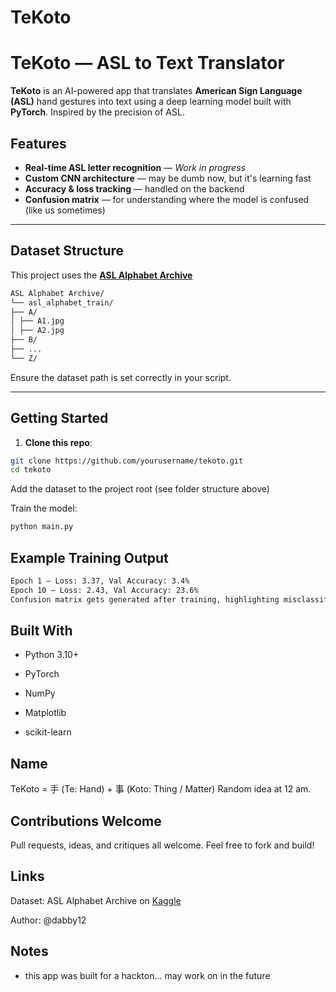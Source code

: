 # TeKoto
# TeKoto — ASL to Text Translator

**TeKoto** is an AI-powered app that translates **American Sign Language (ASL)** hand gestures into text using a deep learning model built with **PyTorch**. Inspired by the precision of ASL.

## Features

- **Real-time ASL letter recognition** — _Work in progress_  
- **Custom CNN architecture** — may be dumb now, but it's learning fast  
- **Accuracy & loss tracking** — handled on the backend  
- **Confusion matrix** — for understanding where the model is confused (like us sometimes)

---

## Dataset Structure

This project uses the [**ASL Alphabet Archive**](https://www.kaggle.com/datasets/grassknoted/asl-alphabet)
```bash
ASL Alphabet Archive/
└── asl_alphabet_train/
├── A/
│ ├── A1.jpg
│ ├── A2.jpg
├── B/
├── ...
└── Z/
```
Ensure the dataset path is set correctly in your script.

---

## Getting Started

1. **Clone this repo**:

```bash
git clone https://github.com/yourusername/tekoto.git
cd tekoto
``` 
Add the dataset to the project root (see folder structure above)

Train the model:
```bash
python main.py
```
## Example Training Output 
```bash
Epoch 1 — Loss: 3.37, Val Accuracy: 3.4%
Epoch 10 — Loss: 2.43, Val Accuracy: 23.6%
Confusion matrix gets generated after training, highlighting misclassifications.
```
## Built With
* Python 3.10+

* PyTorch

* NumPy

* Matplotlib

* scikit-learn

## Name
TeKoto = 手 (Te: Hand) + 事 (Koto: Thing / Matter)
Random idea at 12 am.

## Contributions Welcome
Pull requests, ideas, and critiques all welcome. Feel free to fork and build!

## Links
Dataset: ASL Alphabet Archive on [Kaggle](https://www.kaggle.com/datasets/grassknoted/asl-alphabet)

Author: @dabby12 

## Notes
* this app was built for a hackton... may work on in the future 